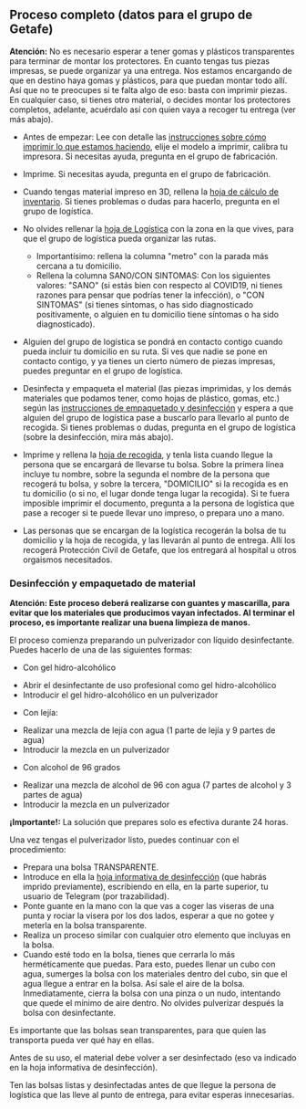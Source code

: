 ## <a>Proceso completo (datos para el grupo de Getafe)</a>

**Atención:** No es necesario esperar a tener gomas y plásticos transparentes para terminar de montar los protectores. En cuanto tengas tus piezas impresas, se puede organizar ya una entrega. Nos estamos encargando de que en destino haya gomas y pĺásticos, para que puedan montar todo allí. Así que no te preocupes si te falta algo de eso: basta con imprimir piezas. En cualquier caso, si tienes otro material, o decides montar los protectores completos, adelante, acuérdalo así con quien vaya a recoger tu entrega (ver más abajo).

* Antes de empezar: Lee con detalle las [instrucciones sobre cómo imprimir lo que estamos haciendo](#haciendo), elije el modelo a imprimir, calibra tu impresora. Si necesitas ayuda, pregunta en el grupo de fabricación.

* Imprime. Si necesitas ayuda, pregunta en el grupo de fabricación.

* Cuando tengas material impreso en 3D, rellena la [hoja de cálculo de inventario](https://docs.google.com/spreadsheets/d/1K7m4dV5NfDMxKLav6jHCdzQTZqJiKSewGEd3d09-3ik/edit#gid=0). Si tienes problemas o dudas para hacerlo, pregunta en el grupo de logística.

* No olvides rellenar la [hoja de Logística](https://docs.google.com/spreadsheets/d/1TF07XATJxQqFkj-0rwIvqJ4JImOIJKJ8Mxx6wXUWriM/edit#gid=0) con la zona en la que vives, para que el grupo de logística pueda organizar las rutas.

  - Importantísimo: rellena la columna  "metro" con la parada más cercana a tu domicilio.
  - Rellena la columna SANO/CON SINTOMAS: Con los siguientes valores: "SANO" (si estás bien con respecto al COVID19, ni tienes razones para pensar que podrías tener la infección), o "CON SINTOMAS" (si tienes síntomas, o has sido diagnosticado positivamente, o alguien en tu domicilio tiene síntomas o ha sido diagnosticado).

* Alguien del grupo de logística se pondrá en contacto contigo cuando pueda incluir tu domicilio en su ruta. Si ves que nadie se pone en contacto contigo, y ya tienes un cierto número de piezas impresas, puedes preguntar en el grupo de logística.

* Desinfecta y empaqueta el material (las piezas imprimidas, y los demás materiales que podamos tener, como hojas de plástico, gomas, etc.) según las [instrucciones de empaquetado y desinfección](#desinfeccion) y espera a que alguien del grupo de logística pase a buscarlo para llevarlo al punto de recogida. Si tienes problemas o dudas, pregunta en el grupo de logística (sobre la desinfección, mira más abajo).

* Imprime y rellena la [hoja de recogida](PROTOCOLO_ACTUACION_ENTREGA_V2.pdf), y tenla lista cuando llegue la persona que se encargará de llevarse tu bolsa. Sobre la primera línea incluye tu nombre, sobre la segunda el nombre de la persona que recogerá tu bolsa, y sobre la tercera, "DOMICILIO" si la recogida es en tu domicilio (o si no, el lugar donde tenga lugar la recogida). Si te fuera imposible imprimir el documento, pregunta a la persona de logística que pase a recoger si te puede llevar uno impreso, o prepara uno a mano.

* Las personas que se encargan de la logística recogerán la bolsa de tu domicilio y la hoja de recogida, y las llevarán al punto de entrega. Allí los recogerá Protección Civil de Getafe, que los entregará al hospital u otros orgaismos necesitados.

### <a name="desinfeccion">Desinfección y empaquetado de material</a>

**Atención: Este proceso deberá realizarse con guantes y mascarilla, para evitar que los materiales que producimos vayan infectados. Al terminar el proceso, es importante realizar una buena limpieza de manos.**

El proceso comienza preparando un pulverizador con líquido desinfectante. Puedes hacerlo de una de las siguientes formas:

* Con gel hidro-alcohólico

- Abrir el desinfectante de uso profesional como gel hidro-alcohólico
- Introducir el gel hidro-alcohólico en un pulverizador

* Con lejía:

- Realizar una mezcla de lejía con agua (1 parte de lejía y 9 partes de agua)
- Introducir la mezcla en un pulverizador

* Con alcohol de 96 grados

- Realizar una mezcla de alcohol de 96 con agua (7 partes de alcohol y 3 partes de agua)
- Introducir la mezcla en un pulverizador

**¡Importante!:** La solución que prepares solo es efectiva durante 24 horas.

Una vez tengas el pulverizador listo, puedes continuar con el procedimiento:

* Prepara una bolsa TRANSPARENTE.
* Introduce en ella la [hoja informativa de desinfección](DESINFECCION.pdf) (que habrás imprido previamente), escribiendo en ella, en la parte superior, tu usuario de Telegram (por trazabilidad).
* Ponte guante en la mano con la que vas a coger las viseras de una punta y rociar la visera por los dos lados, esperar a que no gotee y meterla en la bolsa transparente.
* Realiza un proceso similar con cualquier otro elemento que incluyas en la bolsa.
* Cuando esté todo en la bolsa, tienes que cerrarla lo más herméticamente que puedas. Para esto, puedes llenar un cubo con agua, sumerges la bolsa con los materiales dentro del cubo, sin que el agua llegue a entrar en la bolsa. Así sale el aire de la bolsa. Inmediatamente, cierra la bolsa con una pinza o un nudo, intentando que quede el mínimo de aire dentro. No olvides pulverizar después la bolsa con desinfectante.

Es importante que las bolsas sean transparentes, para que quien las transporta pueda ver qué hay en ellas.

Antes de su uso, el material debe volver a ser desinfectado (eso va indicado en la hoja informativa de desinfección).

Ten las bolsas listas y desinfectadas antes de que llegue la persona de logística que las lleve al punto de entrega, para evitar esperas innecesarias.
